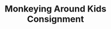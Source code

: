 ---
title: "Monkeying Around Kids Consignment"
url: /casselberry/monkeying-around-kids-consignment/
shop: charity
---